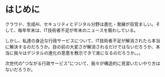 # はじめに

クラウド、生成AI、セキュリティとデジタル分野は進化・発展が目覚ましい。そして、毎年年末は、IT技術者不足が年末のニュースを賑わしている。

しかし、私達の身近な行政サービスについて、IT技術者不足が解消されたら本当に解決するのだろうか。目の前の大変さが解消されるだけではないだろうか、本当に我々はデジタルの進化の恩恵を教示できて楽になるのだろうか。。。

次世代の"つながる行政サービス"について、我々が構造的に見習いたいやり方はないだろうか。
